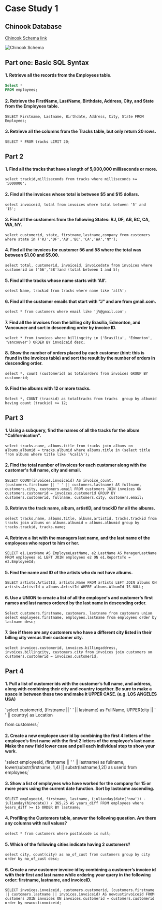 # Case Study 1
## Chinook Database

[Chinook Schema link](https://ucde-rey.s3.amazonaws.com/DSV1015/ChinookDatabaseSchema.png)

![Chinook Schema](https://ucde-rey.s3.amazonaws.com/DSV1015/ChinookDatabaseSchema.png)

## Part one: Basic SQL Syntax

#### 1. Retrieve all the records from the Employees table.

``` SQL
Select *
FROM employees;
```

#### 2. Retrieve the FirstName, LastName, Birthdate, Address, City, and State from the Employees table.

`SELECT Firstname, Lastname, Birthdate, Address, City, State
FROM Employees;`

#### 3. Retrieve all the columns from the Tracks table, but only return 20 rows.

`SELECT *
FROM tracks
LIMIT 20;`

## Part 2

#### 1. Find all the tracks that have a length of 5,000,000 milliseconds or more.

`select trackid,milliseconds
from tracks
where milliseconds >= '5000000';`

#### 2. Find all the invoices whose total is between $5 and $15 dollars.

`select invoiceid, total
from invoices
where total between '5' and '15';`

#### 3. Find all the customers from the following States: RJ, DF, AB, BC, CA, WA, NY.

`select customerid, state, firstname,lastname,company
from customers
where state in ('RJ','DF','AB','BC','CA','WA','NY');`

#### 4. Find all the invoices for customer 56 and 58 where the total was between $1.00 and $5.00.

`select total, customerid, invoiceid, invoicedate
from invoices
where customerid in ('56','58')and (total between 1 and 5);`

#### 5. Find all the tracks whose name starts with 'All'.

`select Name, trackid
from tracks
where name like 'all%';`

#### 6. Find all the customer emails that start with "J" and are from gmail.com.

`select *
from customers
where email like 'j%@gmail.com';`

#### 7. Find all the invoices from the billing city Brasília, Edmonton, and Vancouver and sort in descending order by invoice ID.

`select *
from invoices
where billingcity in ('Brasilia', 'Edmonton', 'Vancouver')
ORDER BY invoiceid desc;`

#### 8. Show the number of orders placed by each customer (hint: this is found in the invoices table) and sort the result by the number of orders in descending order.

`select *,
count (customerid) as totalorders
from invoices
GROUP BY customerid;`

#### 9. Find the albums with 12 or more tracks.

`Select *, COUNT (trackid) as totaltracks
from tracks 
group by albumid
having count (trackid) >= 12;`

## Part 3

#### 1. Using a subquery, find the names of all the tracks for the album "Californication".

`select tracks.name, albums.title
from tracks
join albums on albums.albumid = tracks.albumid
where albums.title in (select title from albums where title like '%cali%');`

#### 2. Find the total number of invoices for each customer along with the customer's full name, city and email.

`SELECT
    COUNT(invoices.invoiceid) AS invoice_count,
    (customers.firstname || ' ' || customers.lastname) AS fullname,
    customers.city,
    customers.email
FROM
    customers
JOIN
    invoices ON customers.customerid = invoices.customerid
GROUP BY
    customers.customerid, fullname, customers.city, customers.email;`

#### 3. Retrieve the track name, album, artistID, and trackID for all the albums.

`select tracks.name, albums.title, albums.artistid, tracks.trackid
from tracks
join albums on albums.albumid = albums.albumid
group by tracks.trackid, tracks.name;`

#### 4. Retrieve a list with the managers last name, and the last name of the employees who report to him or her.

`SELECT
    e1.LastName AS EmployeeLastName,
    e2.LastName AS ManagerLastName
FROM
    employees e1
LEFT JOIN
    employees e2 ON e1.ReportsTo = e2.EmployeeId;`

#### 5. Find the name and ID of the artists who do not have albums.

`SELECT
    artists.ArtistId,
    artists.Name
FROM
    artists
LEFT JOIN
    albums ON artists.ArtistId = albums.ArtistId
WHERE
    albums.AlbumId IS NULL;`

#### 6. Use a UNION to create a list of all the employee's and customer's first names and last names ordered by the last name in descending order.

`Select customers.firstname, customers. lastname
from customers
union 
select employees.firstname, employees.lastname
from employees
order by lastname desc;`

#### 7. See if there are any customers who have a different city listed in their billing city versus their customer city.

`select invoices.customerid, invoices.billingaddress, invoices.billingcity, customers.city
from invoices
join customers on customers.customerid = invoices.customerid;`

## Part 4

#### 1. Pull a list of customer ids with the customer’s full name, and address, along with combining their city and country together. Be sure to make a space in between these two and make it UPPER CASE. (e.g. LOS ANGELES USA)

`select 
customerid,
(firstname || ' ' || lastname) as FullName,
UPPER(city || ' ' || country) as Location

from customers;`

#### 2. Create a new employee user id by combining the first 4 letters of the employee’s first name with the first 2 letters of the employee’s last name. Make the new field lower case and pull each individual step to show your work.

'select employeeid, (firstname || ' ' || lastname) as fullname,
lower(substr(firstname, 1,4) || substr(lastname,1,2)) as userid
from employees;`

#### 3. Show a list of employees who have worked for the company for 15 or more years using the current date function. Sort by lastname ascending.

`SELECT
    employeeid,
    firstname,
    lastname,
    (julianday(date('now')) - julianday(hiredate)) / 365.25 AS years_diff
FROM
    employees
where years_diff >= 15
ORDER BY
    lastname;`

#### 4. Profiling the Customers table, answer the following question. Are there any columns with null values?

`select * from customers
where postalcode is null;`

#### 5. Which of the following cities indicate having 2 customers?

`select city, count(city) as no_of_cust
from customers
group by city 
order by no_of_cust desc;`

#### 6. Create a new customer invoice id by combining a customer’s invoice id with their first and last name while ordering your query in the following order: firstname, lastname, and invoiceID.

`SELECT
    invoices.invoiceid,
    customers.customerid,
    (customers.firstname || customers.lastname || invoices.invoiceid) AS newcustinvoiceid
FROM
    customers
JOIN
    invoices ON invoices.customerid = customers.customerid
order by newcustinvoiceid;`
